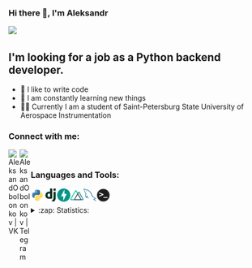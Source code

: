 ### Hi there 👋, I'm Aleksandr

![](https://komarev.com/ghpvc/?username=AlexanderObolonkov)

## I'm looking for a job as a Python backend developer.
- 💪 I like to write code
- 🥅 I am constantly learning new things
- 👨‍🎓 Currently I am a student of Saint-Petersburg State University of Aerospace Instrumentation

### Connect with me:
[<img align="left" alt="AleksandObolonkov | VK" width="22px" src="https://cdn.jsdelivr.net/npm/simple-icons@v3/icons/vk.svg" />][vk]
[<img align="left" alt="AleksandObolonkov | Telegram" width="22px" src="https://cdn.jsdelivr.net/npm/simple-icons@v3/icons/telegram.svg" />][tg]

[vk]: https://vk.com/obolonkovolegzandr
[tg]: https://t.me/ITbolonkov

<br />

### Languages and Tools:

<img align="left" alt="Python" width="26px" src="https://raw.githubusercontent.com/devicons/devicon/1119b9f84c0290e0f0b38982099a2bd027a48bf1/icons/python/python-original.svg" />
<img align="left" alt="Django" width="26px" src="https://raw.githubusercontent.com/devicons/devicon/1119b9f84c0290e0f0b38982099a2bd027a48bf1/icons/django/django-plain.svg" />
<img align="left" alt="FastAPI" width="26px" src="https://raw.githubusercontent.com/devicons/devicon/1119b9f84c0290e0f0b38982099a2bd027a48bf1/icons/fastapi/fastapi-original.svg" />
<img align="left" alt="NuxtJS" width="26px" src="https://raw.githubusercontent.com/devicons/devicon/1119b9f84c0290e0f0b38982099a2bd027a48bf1/icons/nuxtjs/nuxtjs-original.svg" />
<img align="left" alt="MySQL" width="26px" src="https://raw.githubusercontent.com/devicons/devicon/1119b9f84c0290e0f0b38982099a2bd027a48bf1/icons/mysql/mysql-original.svg" />
<img align="left" alt="Terminal" width="26px" src="https://raw.githubusercontent.com/github/explore/80688e429a7d4ef2fca1e82350fe8e3517d3494d/topics/terminal/terminal.png" />

<br />
<br />
<details>
  <summary>:zap: Statistics:</summary>
   <img align="left" alt="codeSTACKr's GitHub Stats" src="https://github-readme-stats.vercel.app/api/top-langs/?username=AlexanderObolonkov&langs_count=8&layout=compact" />
  <br />
  <br />
    <img align="left" alt="codeSTACKr's GitHub Stats" src="https://github-readme-stats.vercel.app/api?username=AlexanderObolonkov&show_icons=true" />
</details>
